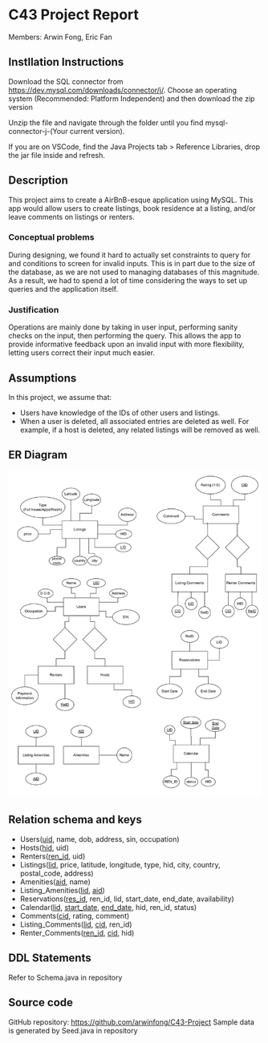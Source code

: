 # C43 Project Report

Members: Arwin Fong, Eric Fan

## Instllation Instructions
Download the SQL connector from https://dev.mysql.com/downloads/connector/j/. Choose an operating system (Recommended: Platform Independent) and then download the zip version

Unzip the file and navigate through the folder until you find mysql-connector-j-(Your current version).

If you are on VSCode, find the Java Projects tab > Reference Libraries, drop the jar file inside and refresh.

## Description
This project aims to create a AirBnB-esque application using MySQL. This app would allow users to create listings, book residence at a listing, and/or leave comments on listings or renters.

### Conceptual problems
During designing, we found it hard to actually set constraints to query for and conditions to screen for invalid inputs. This is in part due to the size of the database, as we are not used to managing databases of this magnitude. As a result, we had to spend a lot of time considering the ways to set up queries and the application itself.

### Justification
Operations are mainly done by taking in user input, performing sanity checks on the input, then performing the query. This allows the app to provide informative feedback upon an invalid input with more flexibility, letting users correct their input much easier.

## Assumptions
In this project, we assume that:
- Users have knowledge of the IDs of other users and listings.
- When a user is deleted, all associated entries are deleted as well. For example, if a host is deleted, any related listings will be removed as well.

## ER Diagram
![ER Diagram](./C43_Project_Schema.drawio-1.png)

## Relation schema and keys
- Users(<ins>uid</ins>, name, dob, address, sin, occupation)
- Hosts(<ins>hid</ins>, uid)
- Renters(<ins>ren_id</ins>, uid)
- Listings(<ins>lid</ins>, price, latitude, longitude, type, hid, city, country, postal_code, address)
- Amenities(<ins>aid</ins>, name)
- Listing_Amenities(<ins>lid</ins>, <ins>aid</ins>)
- Reservations(<ins>res_id</ins>, ren_id, lid, start_date, end_date, availability)
- Calendar(<ins>lid</ins>, <ins>start_date</ins>, <ins>end_date</ins>, hid, ren_id, status)
- Comments(<ins>cid</ins>, rating, comment)
- Listing_Comments(<ins>lid</ins>, <ins>cid</ins>, ren_id)
- Renter_Comments(<ins>ren_id</ins>, <ins>cid</ins>, hid)

## DDL Statements
Refer to Schema.java in repository

## Source code
GitHub repository: https://github.com/arwinfong/C43-Project
Sample data is generated by Seed.java in repository